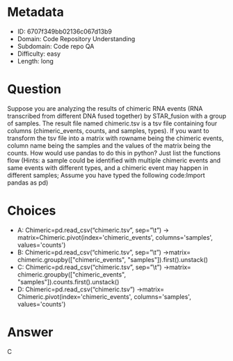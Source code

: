 # Metadata

- ID: 6707f349bb02136c067d13b9
- Domain: Code Repository Understanding
- Subdomain: Code repo QA
- Difficulty: easy
- Length: long

# Question

Suppose you are analyzing the results of chimeric RNA events (RNA transcribed from different DNA fused together) by STAR_fusion with a group of samples. The result file named chimeric.tsv is a tsv file containing four columns (chimeric_events, counts, and samples, types). If you want to transform the tsv file into a matrix with rowname being the chimeric events, column name being the samples and the values of the matrix being the counts. How would use pandas to do this in python? Just list the functions flow (Hints: a sample could be identified with multiple chimeric events and same events with different types, and a chimeric event may happen in different samples; Assume you have typed the following code:Import pandas as pd)

# Choices

- A: Chimeric=pd.read_csv(“chimeric.tsv”, sep=”\t”) -> matrix=Chimeric.pivot(index='chimeric_events', columns='samples', values='counts')
- B: Chimeric=pd.read_csv(“chimeric.tsv”, sep=”\t”) ->matrix= chimeric.groupby(["chimeric_events", "samples"]).first().unstack()
- C: Chimeric=pd.read_csv(“chimeric.tsv”, sep=”\t”) ->matrix= chimeric.groupby(["chimeric_events", "samples"]).counts.first().unstack()
- D: Chimeric=pd.read_csv(“chimeric.tsv”) ->matrix= Chimeric.pivot(index='chimeric_events', columns='samples', values='counts')

# Answer

C
